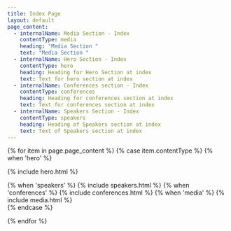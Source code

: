 ```yaml
---
title: Index Page
layout: default
page_content:
  - internalName: Media Section - Index
    contentType: media
    heading: "Media Section "
    text: "Media Section "
  - internalName: Hero Section - Index
    contentType: hero
    heading: Heading for Hero Section at index
    text: Text for hero section at index
  - internalName: Conferences section - Index
    contentType: conferences
    heading: Heading for conferences section at index
    text: Text for conferences section at index
  - internalName: Speakers Section - Index
    contentType: speakers
    heading: Heading of Speakers section at index
    text: Text of Speakers section at index
---
```


{% for item in page.page_content %}
{% case item.contentType %}
{% when 'hero' %}

{% include hero.html %}

<main class="homepage">
{% when 'speakers' %}
{% include speakers.html %}
{% when 'conferences' %}
{% include conferences.html %}
{% when 'media' %}
{% include media.html %}

</main>
{% endcase %}

{% endfor %}
